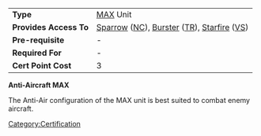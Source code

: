|                        |                                                                                                                                                                                                                            |
| ---------------------- | -------------------------------------------------------------------------------------------------------------------------------------------------------------------------------------------------------------------------- |
| **Type**               | [MAX](MAX.md) Unit                                                                                                                                                                                              |
| **Provides Access To** | [Sparrow](Sparrow.md) ([NC](New_Conglomerate.md)), [Burster](Burster.md) ([TR](Terran_Republic.md)), [Starfire](Starfire.md) ([VS](Vanu_Sovereignty.md)) |
| **Pre-requisite**      | \-                                                                                                                                                                                                                         |
| **Required For**       | \-                                                                                                                                                                                                                         |
| **Cert Point Cost**    | 3                                                                                                                                                                                                                          |

**Anti-Aircraft MAX**

The Anti-Air configuration of the MAX unit is best suited to combat
enemy aircraft.

[Category:Certification](Category:Certification.md)
